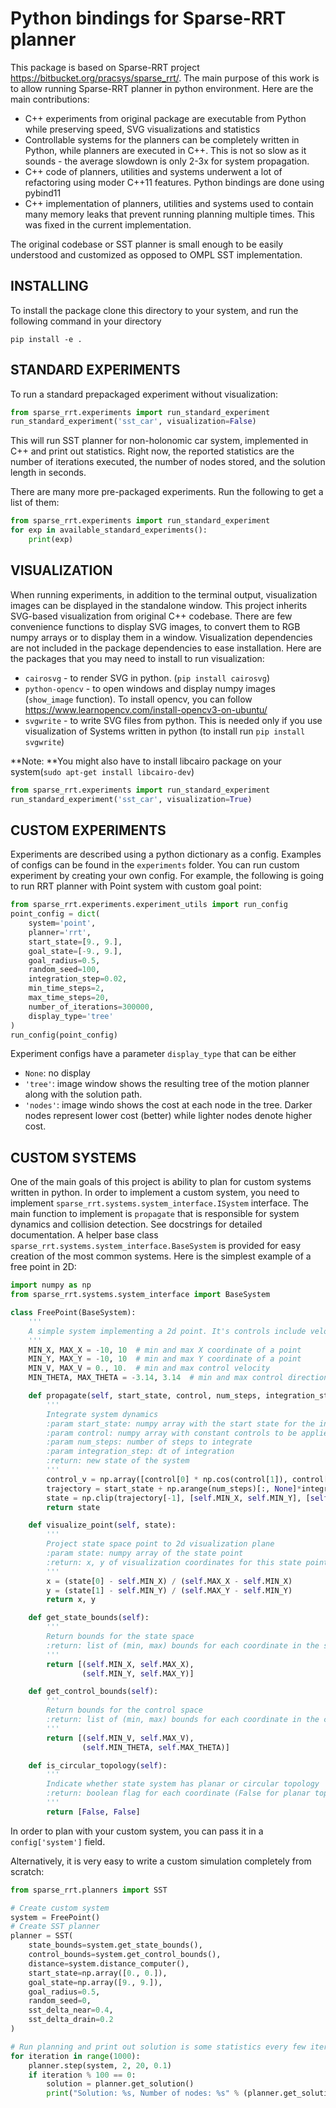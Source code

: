# Python bindings for Sparse-RRT planner

This package is based on Sparse-RRT project https://bitbucket.org/pracsys/sparse_rrt/.
The main purpose of this work is to allow running Sparse-RRT planner in python environment. 
Here are the main contributions:
 - C++ experiments from original package are executable from Python while preserving speed, SVG visualizations and statistics
 - Controllable systems for the planners can be completely written in Python, while planners are executed in C++. This is not so slow as it sounds - the average slowdown is only 2-3x for system propagation.
 - C++ code of planners, utilities and systems underwent a lot of refactoring using moder C++11 features. Python bindings are done using pybind11
 - C++ implementation of planners, utilities and systems used to contain many memory leaks that prevent running planning multiple times. This was fixed in the current implementation.

The original codebase or SST planner is small enough to be easily understood and customized as opposed to OMPL SST implementation.

## INSTALLING
To install the package clone this directory to your system, and run the following command in your directory

```
pip install -e .
```

## STANDARD EXPERIMENTS
To run a standard prepackaged experiment without visualization:
```python
from sparse_rrt.experiments import run_standard_experiment
run_standard_experiment('sst_car', visualization=False)
```

This will run SST planner for non-holonomic car system, implemented in C++ and print out statistics.
Right now, the reported statistics are the number of iterations 
executed, the number of nodes stored, and the solution length in 
seconds.

There are many more pre-packaged experiments. Run the following to get a list of them:
```python
from sparse_rrt.experiments import run_standard_experiment
for exp in available_standard_experiments():
    print(exp)
```

## VISUALIZATION

When running experiments, in addition to the terminal output,
visualization images can be displayed in the standalone window. This project inherits SVG-based visualization from original C++ codebase. There are few convenience functions
to display SVG images, to convert them to RGB numpy arrays or to display them in a window.
Visualization dependencies are not included in the package dependencies to ease installation. 
Here are the packages that you may need to install to run visualization:
 - `cairosvg` - to render SVG in python. (`pip install cairosvg`)
 - `python-opencv` - to open windows and display numpy images (`show_image` function). To install opencv, you can follow <href>https://www.learnopencv.com/install-opencv3-on-ubuntu/
 - `svgwrite` - to write SVG files from python. This is needed only if you use visualization of Systems written in python (to install run `pip install svgwrite`)

**Note: **You might also have to install libcairo package on your system(`sudo apt-get install libcairo-dev`)
```python
from sparse_rrt.experiments import run_standard_experiment
run_standard_experiment('sst_car', visualization=True)
```

## CUSTOM EXPERIMENTS
Experiments are described using a python dictionary as a config. Examples of configs can be found in the `experiments` folder.
You can run custom experiment by creating your own config. For example, the following is going to run RRT planner with Point system with custom goal point:

```python
from sparse_rrt.experiments.experiment_utils import run_config
point_config = dict(
    system='point',
    planner='rrt',
    start_state=[9., 9.],
    goal_state=[-9., 9.],
    goal_radius=0.5,
    random_seed=100,
    integration_step=0.02,
    min_time_steps=2,
    max_time_steps=20,
    number_of_iterations=300000,
    display_type='tree'
)
run_config(point_config)
```

Experiment configs have a parameter `display_type` that can be either
 - `None`: no display
 - `'tree'`: image window shows the resulting tree of the motion
planner along with the solution path.
 - `'nodes'`: image windo shows the cost at each node in the tree. Darker nodes represent lower cost (better)
while lighter nodes denote higher cost.

## CUSTOM SYSTEMS
One of the main goals of this project is ability to plan for custom systems written in python.
In order to implement a custom system, you need to implement `sparse_rrt.systems.system_interface.ISystem` interface.
The main function to implement is `propagate` that is responsible for system dynamics and collision detection.
See docstrings for detailed documentation. A helper base class `sparse_rrt.systems.system_interface.BaseSystem` is provided for easy
creation of the most common systems. Here is the simplest example of a free point in 2D:
```python
import numpy as np
from sparse_rrt.systems.system_interface import BaseSystem

class FreePoint(BaseSystem):
    '''
    A simple system implementing a 2d point. It's controls include velocity and direction.
    '''
    MIN_X, MAX_X = -10, 10  # min and max X coordinate of a point
    MIN_Y, MAX_Y = -10, 10  # min and max Y coordinate of a point
    MIN_V, MAX_V = 0., 10.  # min and max control velocity
    MIN_THETA, MAX_THETA = -3.14, 3.14  # min and max control direction

    def propagate(self, start_state, control, num_steps, integration_step):
        '''
        Integrate system dynamics
        :param start_state: numpy array with the start state for the integration
        :param control: numpy array with constant controls to be applied during integration
        :param num_steps: number of steps to integrate
        :param integration_step: dt of integration
        :return: new state of the system
        '''
        control_v = np.array([control[0] * np.cos(control[1]), control[0] * np.sin(control[1])])
        trajectory = start_state + np.arange(num_steps)[:, None]*integration_step*control_v
        state = np.clip(trajectory[-1], [self.MIN_X, self.MIN_Y], [self.MAX_X, self.MAX_Y])
        return state

    def visualize_point(self, state):
        '''
        Project state space point to 2d visualization plane
        :param state: numpy array of the state point
        :return: x, y of visualization coordinates for this state point
        '''
        x = (state[0] - self.MIN_X) / (self.MAX_X - self.MIN_X)
        y = (state[1] - self.MIN_Y) / (self.MAX_Y - self.MIN_Y)
        return x, y

    def get_state_bounds(self):
        '''
        Return bounds for the state space
        :return: list of (min, max) bounds for each coordinate in the state space
        '''
        return [(self.MIN_X, self.MAX_X),
                (self.MIN_Y, self.MAX_Y)]

    def get_control_bounds(self):
        '''
        Return bounds for the control space
        :return: list of (min, max) bounds for each coordinate in the control space
        '''
        return [(self.MIN_V, self.MAX_V),
                (self.MIN_THETA, self.MAX_THETA)]

    def is_circular_topology(self):
        '''
        Indicate whether state system has planar or circular topology
        :return: boolean flag for each coordinate (False for planar topology)
        '''
        return [False, False]
```

In order to plan with your custom system, you can pass it in a `config['system']` field.

Alternatively, it is very easy to write a custom simulation completely from scratch:
```python
from sparse_rrt.planners import SST

# Create custom system
system = FreePoint()
# Create SST planner 
planner = SST(
    state_bounds=system.get_state_bounds(),
    control_bounds=system.get_control_bounds(),
    distance=system.distance_computer(),
    start_state=np.array([0., 0.]),
    goal_state=np.array([9., 9.]),
    goal_radius=0.5,
    random_seed=0,
    sst_delta_near=0.4,
    sst_delta_drain=0.2
)

# Run planning and print out solution is some statistics every few iterations.
for iteration in range(1000):
    planner.step(system, 2, 20, 0.1)
    if iteration % 100 == 0:
        solution = planner.get_solution()
        print("Solution: %s, Number of nodes: %s" % (planner.get_solution(), planner.get_number_of_nodes()))

```